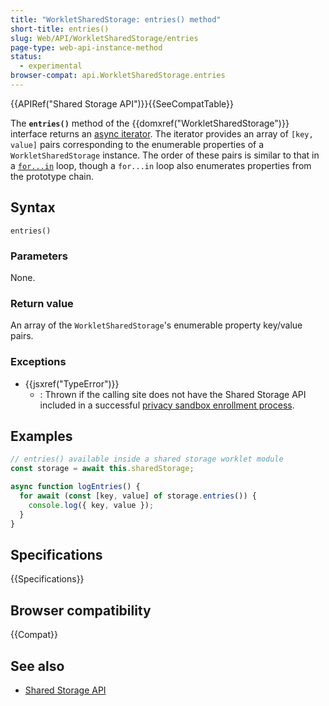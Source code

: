 ```yaml
---
title: "WorkletSharedStorage: entries() method"
short-title: entries()
slug: Web/API/WorkletSharedStorage/entries
page-type: web-api-instance-method
status:
  - experimental
browser-compat: api.WorkletSharedStorage.entries
---
```


{{APIRef("Shared Storage API")}}{{SeeCompatTable}}

The **`entries()`** method of the
{{domxref("WorkletSharedStorage")}} interface returns an [async iterator](/en-US/docs/Web/JavaScript/Reference/Global_Objects/AsyncIterator). The iterator provides an array of `[key, value]` pairs corresponding to the enumerable properties of a `WorkletSharedStorage` instance. The order of these pairs is similar to that in a [`for...in`](/en-US/docs/Web/JavaScript/Reference/Statements/for...in) loop, though a `for...in` loop also enumerates properties from the prototype chain.

## Syntax

```js-nolint
entries()
```

### Parameters

None.

### Return value

An array of the `WorkletSharedStorage`'s enumerable property key/value pairs.

### Exceptions

- {{jsxref("TypeError")}}
  - : Thrown if the calling site does not have the Shared Storage API included in a successful [privacy sandbox enrollment process](/en-US/docs/Web/Privacy/Privacy_sandbox/Enrollment).

## Examples

```js
// entries() available inside a shared storage worklet module
const storage = await this.sharedStorage;

async function logEntries() {
  for await (const [key, value] of storage.entries()) {
    console.log({ key, value });
  }
}
```

## Specifications

{{Specifications}}

## Browser compatibility

{{Compat}}

## See also

- [Shared Storage API](/en-US/docs/Web/API/Shared_Storage_API)
